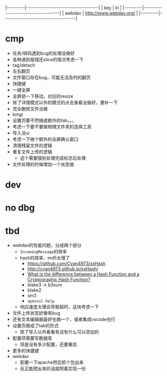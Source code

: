 
|---------|------------------------------------|
| key     | ln                                 | 
|---------|------------------------------------| 
| webdav  | http://www.webdav.org/             |
|---------|------------------------------------|



# cmp

- 任务/转码遇到bug的处理没做好
- 各种遇到报错还slice的情况考虑一下
- tag/detach
- 左右翻页
- 文件窗口存在bug，可能无法及时的翻页
- 快捷键
- 一键全屏
- 全屏锁一下移动，对应的resize
- 除了详情模式以外的模式的点击查看没做好，要补一下
- 完全删除文件没做
- kmgt
- 设置页要不然搞成额外的tab。。。
- 考虑一下要不要做物理文件夹的选择工具
- 导入没ui
- 考虑一下做个额外的全屏确认窗口
- 清理残留文件的逻辑
- 重复文件上传的逻辑
  - 这个需要摆到处理完成标志后处理
- 文件处理的时候增加一个状态值

# dev

# no dbg

# tbd

- webdav的性能问题，分成两个部分
  - `IncomingMessage`的效率
  - hash的效率，md5太慢了
    - https://github.com/Cyan4973/xxHash
    - http://cyan4973.github.io/xxHash/
    - [What is the difference between a Hash Function and a Cryptographic Hash Function?](https://security.stackexchange.com/questions/11839/what-is-the-difference-between-a-hash-function-and-a-cryptographic-hash-function)
    - blake3 -> b3sum
    - blake2
    - sm3
    - `openssl help`
  - 响应速度太慢会导致超时，这块考虑一下
- 文件上传状态好像有bug
- 还有文本编辑器最好也搞一个，或者集成vscode也行
- 设置页做成了tab的形式
    - 除了导入以外看看有没有什么可以添加的
- 配置项需要写数据库
    - 但是没有多少配置，还要重启
- 更多的快捷键
- webdav
    - 配置一下apache然后抓个包出来
    - 反正能爬出来的话就照着实现一份
